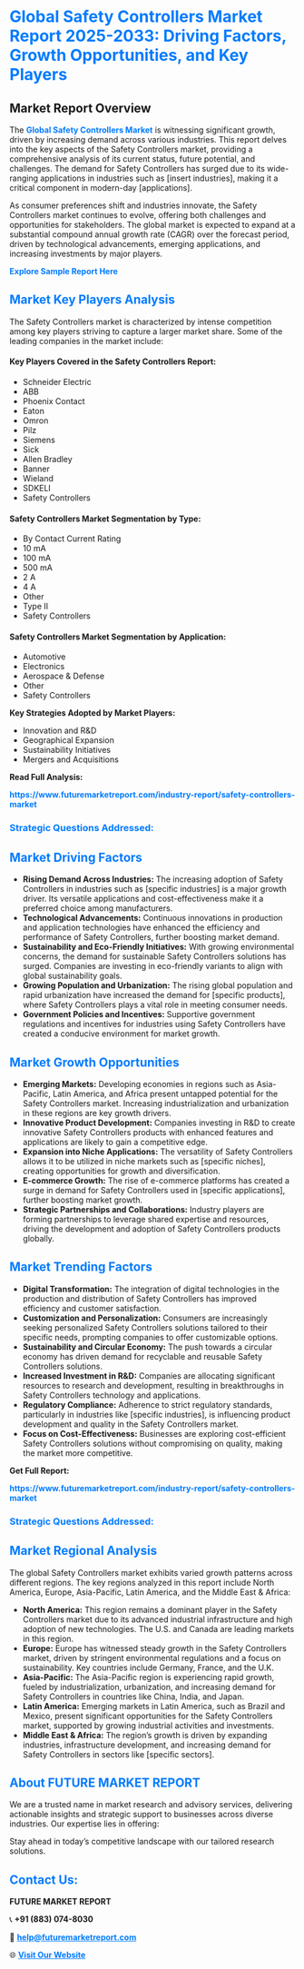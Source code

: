 <h1 style="color: #007BFF;">Global Safety Controllers Market Report 2025-2033: Driving Factors, Growth Opportunities, and Key Players</h1>

<section id="overview">
<h2>Market Report Overview</h2>
<p>The <a href="https://www.futuremarketreport.com/industry-report/safety-controllers-market" style="color: #007BFF; text-decoration: none;"><strong>Global Safety Controllers Market</strong></a> is witnessing significant growth, driven by increasing demand across various industries. This report delves into the key aspects of the Safety Controllers market, providing a comprehensive analysis of its current status, future potential, and challenges. The demand for Safety Controllers has surged due to its wide-ranging applications in industries such as [insert industries], making it a critical component in modern-day [applications].</p>
<p>As consumer preferences shift and industries innovate, the Safety Controllers market continues to evolve, offering both challenges and opportunities for stakeholders. The global market is expected to expand at a substantial compound annual growth rate (CAGR) over the forecast period, driven by technological advancements, emerging applications, and increasing investments by major players.</p>
</section>

<section id="overview">
<p><a href="https://www.futuremarketreport.com/request-sample/reportId=99960" style="color: #007BFF; text-decoration: none;"><strong>Explore Sample Report Here</strong></a></p>
</section>

<section id="key-players">
<h2 style="color: #007BFF;">Market Key Players Analysis</h2>
<p>The Safety Controllers market is characterized by intense competition among key players striving to capture a larger market share. Some of the leading companies in the market include:</p>
<h4>Key Players Covered in the Safety Controllers Report:</h4>
<ul><li>Schneider Electric</li><li>ABB</li><li>Phoenix Contact</li><li>Eaton</li><li>Omron</li><li>Pilz</li><li>Siemens</li><li>Sick</li><li>Allen Bradley</li><li>Banner</li><li>Wieland</li><li>SDKELI</li><li>Safety Controllers</li></ul>
<h4>Safety Controllers Market Segmentation by Type:</h4>
<ul><li>By Contact Current Rating</li><li>10 mA</li><li>100 mA</li><li>500 mA</li><li>2 A</li><li>4 A</li><li>Other</li><li>Type II</li><li>Safety Controllers</li></ul>

<h4>Safety Controllers Market Segmentation by Application:</h4>
<ul><li>Automotive</li><li>Electronics</li><li>Aerospace &amp; Defense</li><li>Other</li><li>Safety Controllers</li></ul>
<p><strong>Key Strategies Adopted by Market Players:</strong></p>
<ul>
<li>Innovation and R&D</li>
<li>Geographical Expansion</li>
<li>Sustainability Initiatives</li>
<li>Mergers and Acquisitions</li>
</ul>
</section>

<section>
<p><strong>Read Full Analysis: </strong></p><a href="https://www.futuremarketreport.com/industry-report/safety-controllers-market" style="color: #007BFF; text-decoration: none;"><strong>https://www.futuremarketreport.com/industry-report/safety-controllers-market</strong></a>
<h3 style="color: #007BFF;">Strategic Questions Addressed:</h3>
</section>

<section id="driving-factors">
<h2 style="color: #007BFF;">Market Driving Factors</h2>
<ul>
<li><strong>Rising Demand Across Industries:</strong> The increasing adoption of Safety Controllers in industries such as [specific industries] is a major growth driver. Its versatile applications and cost-effectiveness make it a preferred choice among manufacturers.</li>
<li><strong>Technological Advancements:</strong> Continuous innovations in production and application technologies have enhanced the efficiency and performance of Safety Controllers, further boosting market demand.</li>
<li><strong>Sustainability and Eco-Friendly Initiatives:</strong> With growing environmental concerns, the demand for sustainable Safety Controllers solutions has surged. Companies are investing in eco-friendly variants to align with global sustainability goals.</li>
<li><strong>Growing Population and Urbanization:</strong> The rising global population and rapid urbanization have increased the demand for [specific products], where Safety Controllers plays a vital role in meeting consumer needs.</li>
<li><strong>Government Policies and Incentives:</strong> Supportive government regulations and incentives for industries using Safety Controllers have created a conducive environment for market growth.</li>
</ul>
</section>

<section id="growth-opportunities">
<h2 style="color: #007BFF;">Market Growth Opportunities</h2>
<ul>
<li><strong>Emerging Markets:</strong> Developing economies in regions such as Asia-Pacific, Latin America, and Africa present untapped potential for the Safety Controllers market. Increasing industrialization and urbanization in these regions are key growth drivers.</li>
<li><strong>Innovative Product Development:</strong> Companies investing in R&D to create innovative Safety Controllers products with enhanced features and applications are likely to gain a competitive edge.</li>
<li><strong>Expansion into Niche Applications:</strong> The versatility of Safety Controllers allows it to be utilized in niche markets such as [specific niches], creating opportunities for growth and diversification.</li>
<li><strong>E-commerce Growth:</strong> The rise of e-commerce platforms has created a surge in demand for Safety Controllers used in [specific applications], further boosting market growth.</li>
<li><strong>Strategic Partnerships and Collaborations:</strong> Industry players are forming partnerships to leverage shared expertise and resources, driving the development and adoption of Safety Controllers products globally.</li>
</ul>
</section>

<section id="trending-factors">
<h2 style="color: #007BFF;">Market Trending Factors</h2>
<ul>
<li><strong>Digital Transformation:</strong> The integration of digital technologies in the production and distribution of Safety Controllers has improved efficiency and customer satisfaction.</li>
<li><strong>Customization and Personalization:</strong> Consumers are increasingly seeking personalized Safety Controllers solutions tailored to their specific needs, prompting companies to offer customizable options.</li>
<li><strong>Sustainability and Circular Economy:</strong> The push towards a circular economy has driven demand for recyclable and reusable Safety Controllers solutions.</li>
<li><strong>Increased Investment in R&D:</strong> Companies are allocating significant resources to research and development, resulting in breakthroughs in Safety Controllers technology and applications.</li>
<li><strong>Regulatory Compliance:</strong> Adherence to strict regulatory standards, particularly in industries like [specific industries], is influencing product development and quality in the Safety Controllers market.</li>
<li><strong>Focus on Cost-Effectiveness:</strong> Businesses are exploring cost-efficient Safety Controllers solutions without compromising on quality, making the market more competitive.</li>
</ul>
</section>

<section>
<p><strong>Get Full Report: </strong></p><a href="https://www.futuremarketreport.com/industry-report/safety-controllers-market" style="color: #007BFF; text-decoration: none;"><strong>https://www.futuremarketreport.com/industry-report/safety-controllers-market</strong></a>
<h3 style="color: #007BFF;">Strategic Questions Addressed:</h3>
</section>


<section id="regional-analysis">
<h2 style="color: #007BFF;">Market Regional Analysis</h2>
<p>The global Safety Controllers market exhibits varied growth patterns across different regions. The key regions analyzed in this report include North America, Europe, Asia-Pacific, Latin America, and the Middle East & Africa:</p>
<ul>
<li><strong>North America:</strong> This region remains a dominant player in the Safety Controllers market due to its advanced industrial infrastructure and high adoption of new technologies. The U.S. and Canada are leading markets in this region.</li>
<li><strong>Europe:</strong> Europe has witnessed steady growth in the Safety Controllers market, driven by stringent environmental regulations and a focus on sustainability. Key countries include Germany, France, and the U.K.</li>
<li><strong>Asia-Pacific:</strong> The Asia-Pacific region is experiencing rapid growth, fueled by industrialization, urbanization, and increasing demand for Safety Controllers in countries like China, India, and Japan.</li>
<li><strong>Latin America:</strong> Emerging markets in Latin America, such as Brazil and Mexico, present significant opportunities for the Safety Controllers market, supported by growing industrial activities and investments.</li>
<li><strong>Middle East & Africa:</strong> The region’s growth is driven by expanding industries, infrastructure development, and increasing demand for Safety Controllers in sectors like [specific sectors].</li>
</ul>
</section>

<footer>
<h2 style="color: #007BFF;">About FUTURE MARKET REPORT</h2>
<p>We are a trusted name in market research and advisory services, delivering actionable insights and strategic support to businesses across diverse industries. Our expertise lies in offering:</p>

<p>Stay ahead in today’s competitive landscape with our tailored research solutions.</p>

<h2 style="color: #007BFF;">Contact Us:</h2>
<p><strong>FUTURE MARKET REPORT</strong></p>
<p>📞 <strong>+91 (883) 074-8030</strong></p>
<p>📧 <strong><a href="mailto:help@futuremarketreport.com" style="color: #007BFF;">help@futuremarketreport.com</a></strong></p>
<p>🌐 <strong><a href="https://www.futuremarketreport.com/" style="color: #007BFF;">Visit Our Website</a></strong></p>
</footer>